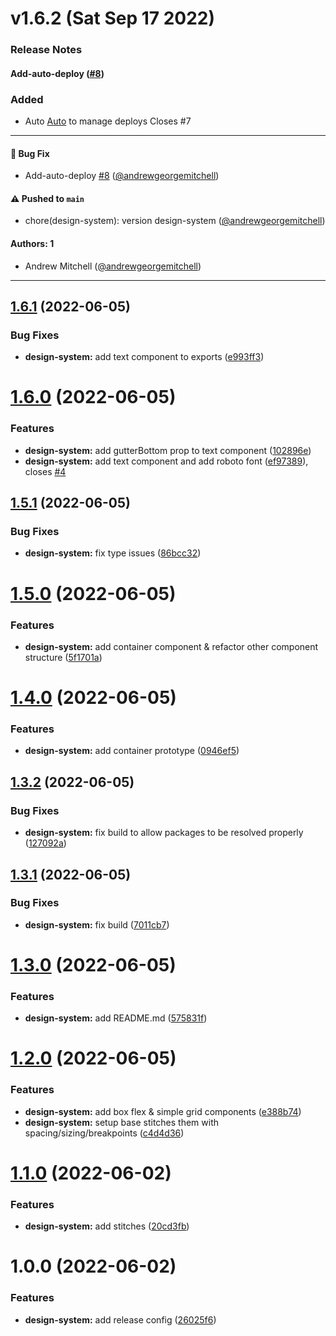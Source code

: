 # v1.6.2 (Sat Sep 17 2022)

### Release Notes

#### Add-auto-deploy ([#8](https://github.com/andrewgeorgemitchell/design-system/pull/8))

### Added

- Auto [Auto](https://intuit.github.io/auto) to manage deploys Closes #7

---

#### 🐛 Bug Fix

- Add-auto-deploy [#8](https://github.com/andrewgeorgemitchell/design-system/pull/8) ([@andrewgeorgemitchell](https://github.com/andrewgeorgemitchell))

#### ⚠️ Pushed to `main`

- chore(design-system): version design-system ([@andrewgeorgemitchell](https://github.com/andrewgeorgemitchell))

#### Authors: 1

- Andrew Mitchell ([@andrewgeorgemitchell](https://github.com/andrewgeorgemitchell))

---

## [1.6.1](https://github.com/andrewgeorgemitchell/design-system/compare/v1.6.0...v1.6.1) (2022-06-05)


### Bug Fixes

* **design-system:** add text component to exports ([e993ff3](https://github.com/andrewgeorgemitchell/design-system/commit/e993ff3bdd75b6ac213ac7f07b3d214c7b0e13a6))

# [1.6.0](https://github.com/andrewgeorgemitchell/design-system/compare/v1.5.1...v1.6.0) (2022-06-05)


### Features

* **design-system:** add gutterBottom prop to text component ([102896e](https://github.com/andrewgeorgemitchell/design-system/commit/102896e47cdc1f5dab954ea8d604fe00faed0011))
* **design-system:** add text component and add roboto font ([ef97389](https://github.com/andrewgeorgemitchell/design-system/commit/ef973896990b2da3007eecc86a35dab59f33010e)), closes [#4](https://github.com/andrewgeorgemitchell/design-system/issues/4)

## [1.5.1](https://github.com/andrewgeorgemitchell/design-system/compare/v1.5.0...v1.5.1) (2022-06-05)


### Bug Fixes

* **design-system:** fix type issues ([86bcc32](https://github.com/andrewgeorgemitchell/design-system/commit/86bcc32b7709cdeb95a8d034020e42840b129d7c))

# [1.5.0](https://github.com/andrewgeorgemitchell/design-system/compare/v1.4.0...v1.5.0) (2022-06-05)


### Features

* **design-system:** add container component & refactor other component structure ([5f1701a](https://github.com/andrewgeorgemitchell/design-system/commit/5f1701abcad24ef8f4fa4e80f9723fa6a4c6ab3d))

# [1.4.0](https://github.com/andrewgeorgemitchell/design-system/compare/v1.3.2...v1.4.0) (2022-06-05)


### Features

* **design-system:** add container prototype ([0946ef5](https://github.com/andrewgeorgemitchell/design-system/commit/0946ef5216cdd3260484fb0a67a7ed4fe1509c4d))

## [1.3.2](https://github.com/andrewgeorgemitchell/design-system/compare/v1.3.1...v1.3.2) (2022-06-05)


### Bug Fixes

* **design-system:** fix build to allow packages to be resolved properly ([127092a](https://github.com/andrewgeorgemitchell/design-system/commit/127092aa1cbf3f636b393954c54fe2f0724a6db5))

## [1.3.1](https://github.com/andrewgeorgemitchell/design-system/compare/v1.3.0...v1.3.1) (2022-06-05)


### Bug Fixes

* **design-system:** fix build ([7011cb7](https://github.com/andrewgeorgemitchell/design-system/commit/7011cb707e00dd7cd3186bb66b27e1a5fde7b3e6))

# [1.3.0](https://github.com/andrewgeorgemitchell/design-system/compare/v1.2.0...v1.3.0) (2022-06-05)


### Features

* **design-system:** add README.md ([575831f](https://github.com/andrewgeorgemitchell/design-system/commit/575831ff2b90e823a8e1d8f12a22804fab0d473c))

# [1.2.0](https://github.com/andrewgeorgemitchell/design-system/compare/v1.1.0...v1.2.0) (2022-06-05)


### Features

* **design-system:** add box flex & simple grid components ([e388b74](https://github.com/andrewgeorgemitchell/design-system/commit/e388b74d69732787b55ec7d46eadf319625bc704))
* **design-system:** setup base stitches them with spacing/sizing/breakpoints ([c4d4d36](https://github.com/andrewgeorgemitchell/design-system/commit/c4d4d3665348ad16acb6c73805de169326037cb7))

# [1.1.0](https://github.com/andrewgeorgemitchell/design-system/compare/v1.0.0...v1.1.0) (2022-06-02)


### Features

* **design-system:** add stitches ([20cd3fb](https://github.com/andrewgeorgemitchell/design-system/commit/20cd3fb84dd33307b91d835b73b4a4423b98c4ed))

# 1.0.0 (2022-06-02)


### Features

* **design-system:** add release config ([26025f6](https://github.com/andrewgeorgemitchell/design-system/commit/26025f6855ec07df3d6774194599648eb9fba64f))
